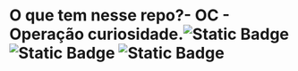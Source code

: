 # O que tem nesse repo?- OC - Operação curiosidade.![Static Badge](https://img.shields.io/badge/html-blue?style=flat&logo=html5&logoColor=yellow) ![Static Badge](https://img.shields.io/badge/css-purple?style=flat&logo=css&logoColor=blue) ![Static Badge](https://img.shields.io/badge/javascript-blue?style=flat&logo=javascript&logoColor=yellow)
